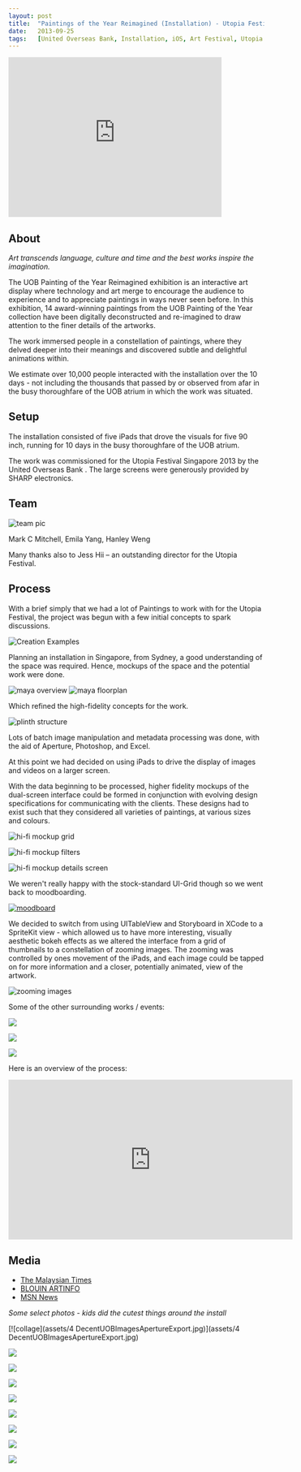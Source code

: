 ```yaml
---
layout:	post
title:	"Paintings of the Year Reimagined (Installation) - Utopia Festival, UOB"
date:	2013-09-25
tags:	[United Overseas Bank, Installation, iOS, Art Festival, Utopia Festival, ]
---
```


<iframe width="420" height="315" src="https://www.youtube.com/embed/VjO13KIWRx0" frameborder="0" allowfullscreen></iframe>

## About

_Art transcends language, culture and time and the best works inspire the imagination._

The UOB Painting of the Year Reimagined exhibition is an interactive art display where technology and art merge to encourage the audience to experience and to appreciate paintings in ways never seen before. In this exhibition, 14 award-winning paintings from the UOB Painting of the Year collection have been digitally deconstructed and re-imagined to draw attention to the finer details of the artworks.

The work immersed people in a constellation of paintings, where they delved deeper into their meanings and discovered subtle and delightful animations within.

We estimate over 10,000 people interacted with the installation over the 10 days - not including the thousands that passed by or observed from afar in the busy thoroughfare of the UOB atrium in which the work was situated.

## Setup

The installation consisted of five iPads that drove the visuals for five 90 inch, running for 10 days in the busy thoroughfare of the UOB atrium. 

The work was commissioned for the Utopia Festival Singapore 2013 by the United Overseas Bank . The large screens were generously provided by SHARP electronics.

## Team

![team pic](assets/team-pic.JPG)

Mark C Mitchell, Emila Yang, Hanley Weng

Many thanks also to Jess Hii – an outstanding director for the Utopia Festival.

## Process

With a brief simply that we had a lot of Paintings to work with for the Utopia Festival, the project was begun with a few initial concepts to spark discussions.

![Creation Examples](assets/CreationExamples1-3.png)

Planning an installation in Singapore, from Sydney, a good understanding of the space was required. Hence, mockups of the space and the potential work were done.

![maya overview](assets/maya-floorplan-overview.png)
![maya floorplan](assets/maya-floorplan.png)

Which refined the high-fidelity concepts for the work.

![plinth structure](assets/plinth-struct-mockup.png)

Lots of batch image manipulation and metadata processing was done, with the aid of Aperture, Photoshop, and Excel. 

At this point we had decided on using iPads to drive the display of images and videos on a larger screen. 

With the data beginning to be processed, higher fidelity mockups of the dual-screen interface could be formed in conjunction with evolving design specifications for communicating with the clients. These designs had to exist such that they considered all varieties of paintings, at various sizes and colours.

![hi-fi mockup grid](assets/Browse_Screenv3b.jpg)

![hi-fi mockup filters](assets/Browse_Screen_Filters.jpg)

![hi-fi mockup details screen](assets/Detail_Screen_Light.png)

We weren't really happy with the stock-standard UI-Grid though so we went back to moodboarding.

[![moodboard](assets/Moodboard.jpg)](assets/Moodboard.jpg)

We decided to switch from using UITableView and Storyboard in XCode to a SpriteKit view - which allowed us to have more interesting, visually aesthetic bokeh effects as we altered the interface from a grid of thumbnails to a constellation of zooming images. The zooming was controlled by ones movement of the iPads, and each image could be tapped on for more information and a closer, potentially animated, view of the artwork.

![zooming images](assets/zooming_images.JPG)

Some of the other surrounding works / events:

![](assets/other-drywall-2.jpg)

![](assets/misc/IMG_0501.jpg)

![](assets/other-neublik-2.jpg)

Here is an overview of the process:

<iframe width="560" height="315" src="https://www.youtube.com/embed/swhQ1Ogp2zc" frameborder="0" allowfullscreen></iframe>

## Media

- [The Malaysian Times](http://www.themalaysiantimes.com.my/utopia-festival-brings-14-paintings-to-life/)
- [BLOUIN ARTINFO](http://sea.blouinartinfo.com/news/story/979502/uob-paintings-of-the-year-reimagined-in-digital-art-show)
- [MSN News](https://web.archive.org/web/20131106005820/http://news.xin.msn.com/en/singapore/utopia-festival-brings-14-paintings-to-life)

_Some select photos - kids did the cutest things around the install_

[![collage](assets/4 DecentUOBImagesApertureExport.jpg)](assets/4 DecentUOBImagesApertureExport.jpg)

![](assets/misc/IMG_0120.jpg)

![](assets/misc/IMG_0398.jpg)

![](assets/misc/IMG_0167.jpg)

![](assets/misc/IMG_0565.jpg)

![](assets/misc/DSCF5240.jpg)

![](assets/h.JPG)

![](assets/misc/IMG_0444.jpg)

![](assets/misc/IMG_0371.jpg)



